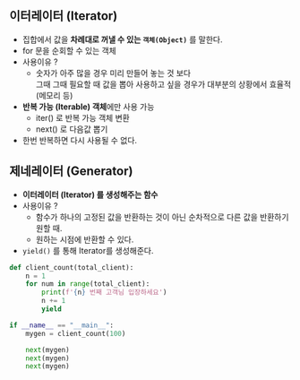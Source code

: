 ## 이터레이터 (Iterator)

- 집합에서 값을 **차례대로 꺼낼 수 있는 `객체(Object)`** 를 말한다.
- for 문을 순회할 수 있는 객체
- 사용이유 ?
    - 숫자가 아주 많을 경우 미리 만들어 놓는 것 보다 <br>
    그때 그때 필요할 때 값을 뽑아 사용하고 싶을 경우가 대부분의 상황에서 효율적 (메모리 등)
- **반복 가능 (Iterable) 객체**에만 사용 가능
    - iter() 로 반복 가능 객체 변환
    - next() 로 다음값 뽑기
- 한번 반복하면 다시 사용될 수 없다.

## 제네레이터 (Generator)

- **이터레이터 (Iterator) 를 생성해주는 함수**
- 사용이유 ?
    - 함수가 하나의 고정된 값을 반환하는 것이 아닌 순차적으로 다른 값을 반환하기 원할 때.
    - 원하는 시점에 반환할 수 있다.
- `yield()` 를 통해 Iterator를 생성해준다.

```python
def client_count(total_client):
    n = 1
    for num in range(total_client):
        print(f'{n} 번째 고객님 입장하세요')
        n += 1
        yield

if __name__ == "__main__":
    mygen = client_count(100)

    next(mygen)
    next(mygen)
    next(mygen)
```
